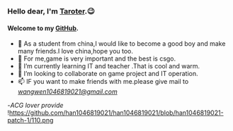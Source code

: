 ### Hello dear, I'm [Taroter](https://taroter.top/).😉
#### **Welcome to my [GitHub](https://github.com/han1046819021).**

- 👋 As a student from china,I would like to become a good boy and make many friends.I love china,hope you too.
- 👀 For me,game is very important and the best is csgo.
- 🌱 I’m currently learning IT and teacher .That is cool and warm.
- 💞️ I’m looking to collaborate on game project and IT operation.
- 📫 IF you want to make friends with me.please give mail to *wangwen1046819021@gmail.com*

-*ACG lover provide*
!https://github.com/han1046819021/han1046819021/blob/han1046819021-patch-1/110.png
<!---
han1046819021/han1046819021 is a ✨ special ✨ repository because its `README.md` (this file) appears on your GitHub profile.
You can click the Preview link to take a look at your changes.
--->
